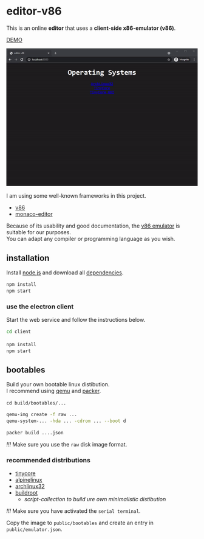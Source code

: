 # editor-v86

This is an online **editor** that uses a **client-side x86-emulator (v86)**.  
  
[DEMO](https://editor-v86.glitch.me)  
  
![editor-v86](preview.gif "editor-v86")  
  
I am using some well-known frameworks in this project. 

- [v86](https://github.com/copy/v86)
- [monaco-editor](https://microsoft.github.io/monaco-editor/)  

Because of its usability and good documentation, the [v86 emulator](https://github.com/copy/v86) is suitable for our purposes.  
You can adapt any compiler or programming language as you wish.  
  
## installation

Install [node.js](https://nodejs.org) and download all [dependencies](package.json).  

```bash
npm install
npm start
```

### use the electron client

Start the web service and follow the instructions below.
  
```bash
cd client

npm install
npm start
```
  
## bootables

Build your own bootable linux distibution.  
I recommend using [qemu](https://www.qemu.org/download) and [packer](https://www.packer.io/downloads).  
  
`cd build/bootables/...`  
  
```bash
qemu-img create -f raw ...
qemu-system-... -hda ... -cdrom ... --boot d 
```

```bash
packer build ....json
```
  
*!!!* Make sure you use the `raw` disk image format.  
  
### recommended distributions

- [tinycore](http://tinycorelinux.net/)  
- [alpinelinux](https://www.alpinelinux.org/)  
- [archlinux32](https://archlinux32.org/)  
- [buildroot](https://buildroot.org/) 
   - _script-collection to build ure own minimalistic distibution_  
  
*!!!* Make sure you have activated the `serial terminal`.  
  
Copy the image to `public/bootables` and create an entry in `public/emulator.json`. 

